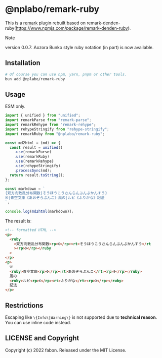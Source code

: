 # @nplabo/remark-ruby

This is a [remark](https://github.com/remarkjs/remark) plugin rebuilt based on remark-denden-ruby(https://www.npmjs.com/package/remark-denden-ruby).

> [!NOTE]
> version 0.0.7:
> Aozora Bunko style ruby notation (in part) is now available.

## Installation

```sh
# Of course you can use npm, yarn, pnpm or other tools.
bun add @nplabo/remark-ruby
```

## Usage

ESM only.

```js
import { unified } from "unified";
import remarkParse from "remark-parse";
import remarkRehype from "remark-rehype";
import rehypeStringify from "rehype-stringify";
import remarkRuby from "@nplabo/remark-ruby";

const md2html = (md) => {
  const result = unified()
    .use(remarkParse)
    .use(remarkRuby)
    .use(remarkRehype)
    .use(rehypeStringify)
    .processSync(md);
  return result.toString();
};

const markdown = `
{双方向散乱分布関数|そうほうこうさんらんぶんぷかんすう}
※|青空文庫《あおぞらぶんこ》風の|ルビ《ふりがな》記法
`;

console.log(md2html(markdown));
```

The result is:

```html
<!-- formatted HTML -->
<p>
  <ruby
    >双方向散乱分布関数<rp>《</rp><rt>そうほうこうさんらんぶんぷかんすう</rt
    ><rp>》</rp></ruby
  >
</p>
<p>
  ※
  <ruby>青空文庫<rp>《</rp><rt>あおぞらぶんこ</rt><rp>》</rp></ruby>
  風の
  <ruby>ルビ<rp>《</rp><rt>ふりがな</rt><rp>》</rp></ruby>
  記法
</p>
```

## Restrictions

Escaping like `\{Info\|Warning\}` is not supported due to **technical reason**. You can use inline code instead.

## LICENSE and Copyright

Copyright (c) 2022 fabon. Released under the MIT License.
